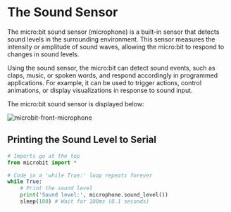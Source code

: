 # The Sound Sensor

The micro:bit sound sensor (microphone) is a built-in sensor that detects sound levels in the surrounding environment. This sensor measures the intensity or amplitude of sound waves, allowing the micro:bit to respond to changes in sound levels.

Using the sound sensor, the micro:bit can detect sound events, such as claps, music, or spoken words, and respond accordingly in programmed applications. For example, it can be used to trigger actions, control animations, or display visualizations in response to sound input.

The micro:bit sound sensor is displayed below:

![microbit-front-microphone](assets/microbit-front-microphone.png)

## Printing the Sound Level to Serial



```python
# Imports go at the top
from microbit import *

# Code in a 'while True:' loop repeats forever
while True:
    # Print the sound level
    print('Sound level:', microphone.sound_level())
    sleep(100) # Wait for 100ms (0.1 seconds)
```

